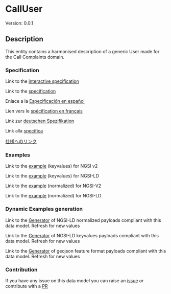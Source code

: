 # CallUser
Version: 0.0.1

## Description 

This entity contains a harmonised description of a generic User made for the Call Complaints domain.
### Specification

Link to the [interactive specification](https://swagger.lab.fiware.org/?url=https://smart-data-models.github.io/dataModel.CallComplaints/CallUser/swagger.yaml)

Link to the [specification](https://github.com/smart-data-models/dataModel.CallComplaints/blob/master/CallUser/doc/spec.md)

Enlace a la [Especificación en español](https://github.com/smart-data-models/dataModel.CallComplaints/blob/master/CallUser/doc/spec_ES.md)

Lien vers le [spécification en français](https://github.com/smart-data-models/dataModel.CallComplaints/blob/master/CallUser/doc/spec_FR.md)

Link zur [deutschen Spezifikation](https://github.com/smart-data-models/dataModel.CallComplaints/blob/master/CallUser/doc/spec_DE.md)

Link alla [specifica](https://github.com/smart-data-models/dataModel.CallComplaints/blob/master/CallUser/doc/spec_IT.md)

[仕様へのリンク](https://github.com/smart-data-models/dataModel.CallComplaints/blob/master/CallUser/doc/spec_JA.md)
### Examples

Link to the [example](https://smart-data-models.github.io/dataModel.CallComplaints/CallUser/examples/example.json) (keyvalues) for NGSI v2

Link to the [example](https://smart-data-models.github.io/dataModel.CallComplaints/CallUser/examples/example.jsonld) (keyvalues) for NGSI-LD

Link to the [example](https://smart-data-models.github.io/dataModel.CallComplaints/CallUser/examples/example-normalized.json) (normalized) for NGSI-V2

Link to the [example](https://smart-data-models.github.io/dataModel.CallComplaints/CallUser/examples/example-normalized.jsonld) (normalized) for NGSI-LD
### Dynamic Examples generation

Link to the [Generator](https://smartdatamodels.org/extra/ngsi-ld_generator.php?schemaUrl=https://raw.githubusercontent.com/smart-data-models/dataModel.CallComplaints/master/CallUser/schema.json&email=info@smartdatamodels.org) of NGSI-LD normalized payloads compliant with this data model. Refresh for new values

Link to the [Generator](https://smartdatamodels.org/extra/ngsi-ld_generator_keyvalues.php?schemaUrl=https://raw.githubusercontent.com/smart-data-models/dataModel.CallComplaints/master/CallUser/schema.json&email=info@smartdatamodels.org) of NGSI-LD keyvalues payloads compliant with this data model. Refresh for new values

Link to the [Generator](https://smartdatamodels.org/extra/geojson_features_generator.php?schemaUrl=https://raw.githubusercontent.com/smart-data-models/dataModel.CallComplaints/master/CallUser/schema.json&email=info@smartdatamodels.org) of geojson feature format payloads compliant with this data model. Refresh for new values
### Contribution

 If you have any issue on this data model you can raise an [issue](https://github.com/smart-data-models/dataModel.CallComplaints/issues)  or contribute with a [PR](https://github.com/smart-data-models/dataModel.CallComplaints/pulls)
